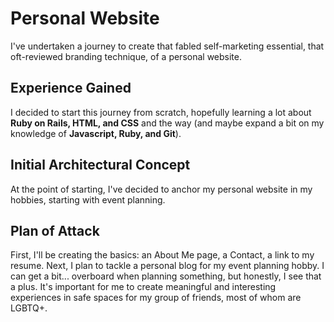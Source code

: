# Personal Website

I've undertaken a journey to create that fabled self-marketing essential, that oft-reviewed branding technique, of a personal website. 

## Experience Gained
I decided to start this journey from scratch, hopefully learning a lot about **Ruby on Rails, HTML, and CSS** and the way (and maybe expand a bit on my knowledge of **Javascript, Ruby, and Git**).

## Initial Architectural Concept
At the point of starting, I've decided to anchor my personal website in my hobbies, starting with event planning.

## Plan of Attack
First, I'll be creating the basics: an About Me page, a Contact, a link to my resume. Next, I plan to tackle a personal blog for my event planning hobby. I can get a bit... overboard when planning something, but honestly, I see that a plus. It's important for me to create meaningful and interesting experiences in safe spaces for my group of friends, most of whom are LGBTQ+.
